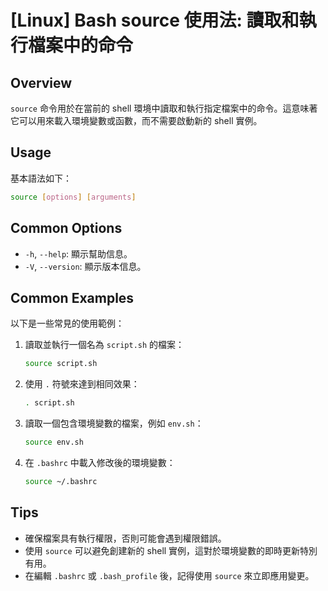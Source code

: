 # [Linux] Bash source 使用法: 讀取和執行檔案中的命令

## Overview
`source` 命令用於在當前的 shell 環境中讀取和執行指定檔案中的命令。這意味著它可以用來載入環境變數或函數，而不需要啟動新的 shell 實例。

## Usage
基本語法如下：
```bash
source [options] [arguments]
```

## Common Options
- `-h`, `--help`: 顯示幫助信息。
- `-V`, `--version`: 顯示版本信息。

## Common Examples
以下是一些常見的使用範例：

1. 讀取並執行一個名為 `script.sh` 的檔案：
   ```bash
   source script.sh
   ```

2. 使用 `.` 符號來達到相同效果：
   ```bash
   . script.sh
   ```

3. 讀取一個包含環境變數的檔案，例如 `env.sh`：
   ```bash
   source env.sh
   ```

4. 在 `.bashrc` 中載入修改後的環境變數：
   ```bash
   source ~/.bashrc
   ```

## Tips
- 確保檔案具有執行權限，否則可能會遇到權限錯誤。
- 使用 `source` 可以避免創建新的 shell 實例，這對於環境變數的即時更新特別有用。
- 在編輯 `.bashrc` 或 `.bash_profile` 後，記得使用 `source` 來立即應用變更。